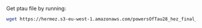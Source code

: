 Get ptau file by running:

```sh
wget https://hermez.s3-eu-west-1.amazonaws.com/powersOfTau28_hez_final_21.ptau -O pot21_final.ptau
```